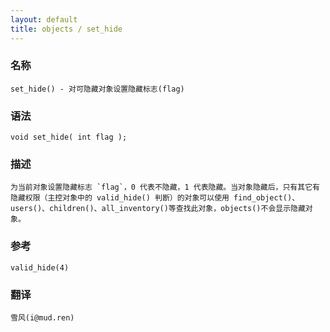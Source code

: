 ```yaml
---
layout: default
title: objects / set_hide
---
```


### 名称

    set_hide() - 对可隐藏对象设置隐藏标志(flag)

### 语法

    void set_hide( int flag );

### 描述

    为当前对象设置隐藏标志 `flag`，0 代表不隐藏，1 代表隐藏。当对象隐藏后，只有其它有隐藏权限（主控对象中的 valid_hide() 判断）的对象可以使用 find_object()、users()、children()、all_inventory()等查找此对象，objects()不会显示隐藏对象。

### 参考

    valid_hide(4)

### 翻译

    雪风(i@mud.ren)
